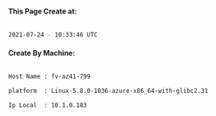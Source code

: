 
   
#### This Page Create at:

```bash

2021-07-24 - 10:33:46 UTC

```

#### Create By Machine:

```bash

Host Name : fv-az41-799

platform  : Linux-5.8.0-1036-azure-x86_64-with-glibc2.31

Ip Local  : 10.1.0.183

```

